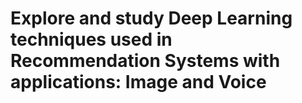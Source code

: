 # Explore and study Deep Learning techniques used in Recommendation Systems with applications: Image and Voice
